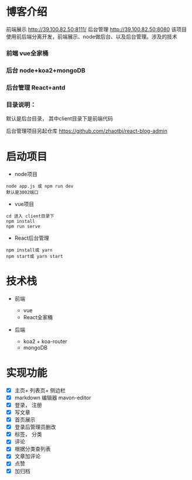 # 博客介绍


前端展示 http://39.100.82.50:8111/
后台管理 http://39.100.82.50:8080
该项目使用前后端分离开发，前端展示、node做后台、以及后台管理。涉及的技术

### 前端 vue全家桶

### 后台 node+koa2+mongoDB
### 后台管理 React+antd  

### 目录说明：
 默认是后台目录， 其中client目录下是前端代码

后台管理项目另起仓库 https://github.com/zhaotbj/react-blog-admin 

# 启动项目
- node项目
```
node app.js 或 npm run dev
默认是3002端口
```
- vue项目
```
cd 进入 client目录下
npm install
npm run serve
```
- React后台管理
```
npm install或 yarn
npm start或 yarn start
```

# 技术栈
- 前端
  + vue 
  + React全家桶

- 后端
  + koa2 + koa-router
  + mongoDB 

# 实现功能

- [x] 主页+ 列表页+ 侧边栏
- [x] markdown 编辑器 mavon-editor
- [x] 登录， 注册
- [x] 写文章
- [x] 首页展示
- [x] 登录后管理员删改
- [x] 标签， 分类
- [x] 评论
- [x] 根据分类查列表
- [x] 文章加评论
- [x] 点赞
- [x] 加归档